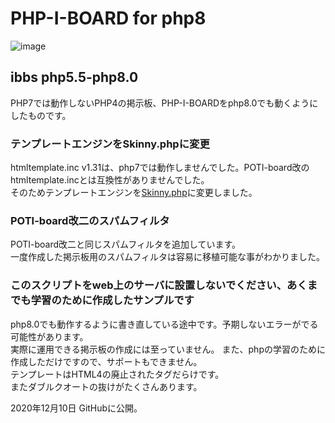 # PHP-I-BOARD for php8

![image](https://user-images.githubusercontent.com/44894014/101713695-7cbde280-3adb-11eb-8a08-b3f862de96d3.png)

## ibbs php5.5-php8.0
PHP7では動作しないPHP4の掲示板、PHP-I-BOARDをphp8.0でも動くようにしたものです。  
### テンプレートエンジンをSkinny.phpに変更
htmltemplate.inc v1.31は、php7では動作しませんでした。POTI-board改のhtmltemplate.incとは互換性がありませんでした。  
そのためテンプレートエンジンを[Skinny.php](http://skinny.sx68.net/)に変更しました。
### POTI-board改二のスパムフィルタ   
POTI-board改二と同じスパムフィルタを追加しています。  
一度作成した掲示板用のスパムフィルタは容易に移植可能な事がわかりました。
### このスクリプトをweb上のサーバに設置しないでください、あくまでも学習のために作成したサンプルです   
php8.0でも動作するように書き直している途中です。予期しないエラーがでる可能性があります。  
実際に運用できる掲示板の作成には至っていません。 
また、phpの学習のために作成しただけですので、サポートもできません。  
テンプレートはHTML4の廃止されたタグだらけです。  
またダブルクオートの抜けがたくさんあります。  
    
2020年12月10日 GitHubに公開。
